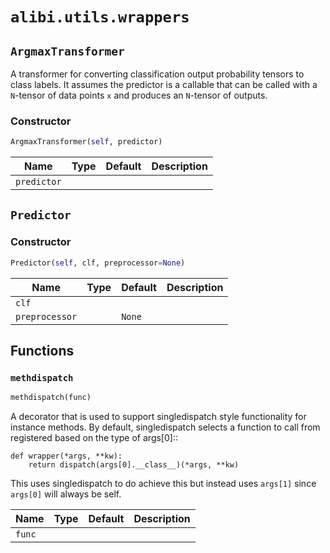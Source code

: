# `alibi.utils.wrappers`
## `ArgmaxTransformer`

A transformer for converting classification output probability
tensors to class labels. It assumes the predictor is a callable
that can be called with a `N`-tensor of data points `x` and produces
an `N`-tensor of outputs.

### Constructor

```python
ArgmaxTransformer(self, predictor)
```

| Name | Type | Default | Description |
| ---- | ---- | ------- | ----------- |
| `predictor` |  |  |  |

## `Predictor`

### Constructor

```python
Predictor(self, clf, preprocessor=None)
```

| Name | Type | Default | Description |
| ---- | ---- | ------- | ----------- |
| `clf` |  |  |  |
| `preprocessor` |  | `None` |  |

## Functions
### `methdispatch`

```python
methdispatch(func)
```

A decorator that is used to support singledispatch style functionality
for instance methods. By default, singledispatch selects a function to
call from registered based on the type of args[0]::

    def wrapper(*args, **kw):
        return dispatch(args[0].__class__)(*args, **kw)

This uses singledispatch to do achieve this but instead uses `args[1]`
since `args[0]` will always be self.

| Name | Type | Default | Description |
| ---- | ---- | ------- | ----------- |
| `func` |  |  |  |
